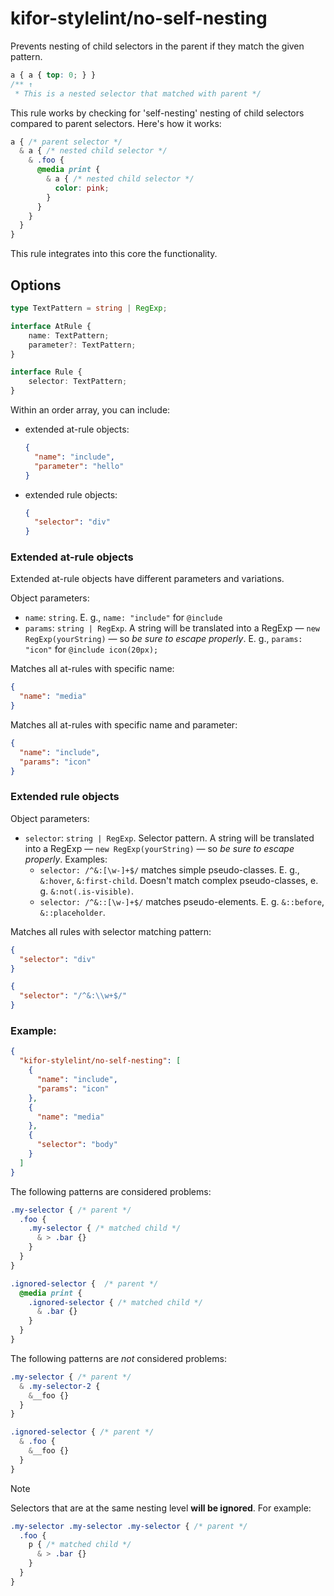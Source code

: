 # kifor-stylelint/no-self-nesting

Prevents nesting of child selectors in the parent if they match the given pattern.

<!-- prettier-ignore -->
```css
a { a { top: 0; } }
/** ↑
 * This is a nested selector that matched with parent */
```

This rule works by checking for 'self-nesting' nesting of child selectors compared to parent selectors. Here's how it works:

<!-- prettier-ignore -->
```css
a { /* parent selector */
  & a { /* nested child selector */
    & .foo {
      @media print { 
        & a { /* nested child selector */
          color: pink;
        }
      }
    }
  }
}
```

This rule integrates into this core the functionality.

## Options

```ts
type TextPattern = string | RegExp;

interface AtRule {
	name: TextPattern;
	parameter?: TextPattern;
}

interface Rule {
	selector: TextPattern;
}
```

Within an order array, you can include:

- extended at-rule objects:

	```json
	{
	  "name": "include",
	  "parameter": "hello"
	}
	```

- extended rule objects:

	```json
	{
	  "selector": "div"
	}
	```

### Extended at-rule objects

Extended at-rule objects have different parameters and variations.

Object parameters:

* `name`: `string`. E. g., `name: "include"` for `@include`
* `params`: `string | RegExp`. A string will be translated into a RegExp — `new RegExp(yourString)` — so _be sure to escape properly_. E. g., `params: "icon"` for `@include icon(20px);`


Matches all at-rules with specific name:

```json
{
  "name": "media"
}
```

Matches all at-rules with specific name and parameter:

```json
{
  "name": "include",
  "params": "icon"
}
```

### Extended rule objects

Object parameters:

* `selector`: `string | RegExp`. Selector pattern. A string will be translated into a RegExp — `new RegExp(yourString)` — so _be sure to escape properly_. Examples:
	* `selector: /^&:[\w-]+$/` matches simple pseudo-classes. E. g., `&:hover`, `&:first-child`. Doesn't match complex pseudo-classes, e. g. `&:not(.is-visible)`.
	* `selector: /^&::[\w-]+$/` matches pseudo-elements. E. g. `&::before`, `&::placeholder`.

Matches all rules with selector matching pattern:

```json
{
  "selector": "div"
}
```

```json
{
  "selector": "/^&:\\w+$/"
}
```

### Example:
```json
{
  "kifor-stylelint/no-self-nesting": [
    {
      "name": "include",
      "params": "icon"
    },
    {
      "name": "media"
    },
    {
      "selector": "body"
    }
  ]
}
```

The following patterns are considered problems:

<!-- prettier-ignore -->
```css
.my-selector { /* parent */
  .foo {
    .my-selector { /* matched child */
      & > .bar {}
    }
  }
}
```

<!-- prettier-ignore -->
```css
.ignored-selector {  /* parent */
  @media print {
    .ignored-selector { /* matched child */
      & .bar {}
    }
  }
}
```

The following patterns are _not_ considered problems:

<!-- prettier-ignore -->
```css
.my-selector { /* parent */
  & .my-selector-2 {
    &__foo {} 
  }
}
```

<!-- prettier-ignore -->
```css
.ignored-selector { /* parent */
  & .foo { 
    &__foo {} 
  }
}
```

> [!NOTE]
> Selectors that are at the same nesting level **will be ignored**. For example:
<!-- prettier-ignore -->
```css
.my-selector .my-selector .my-selector { /* parent */
  .foo {
    p { /* matched child */
      & > .bar {}
    }
  }
}
```
